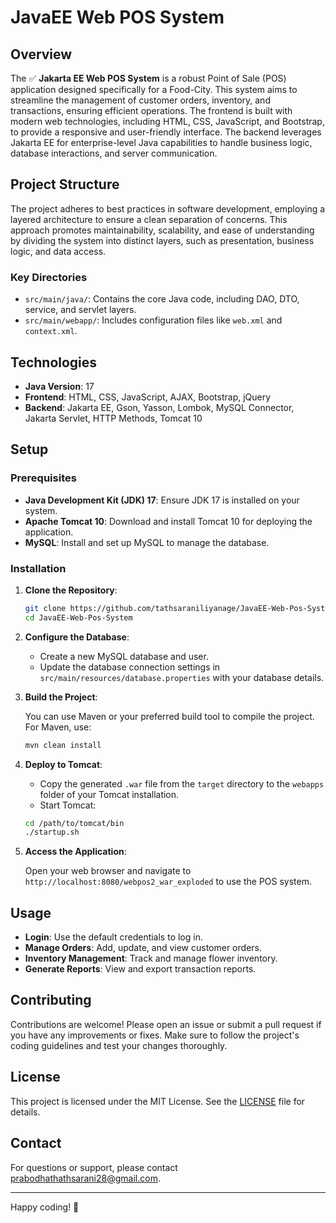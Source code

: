 # JavaEE Web POS System

## Overview

The ✅ **Jakarta EE Web POS System** is a robust Point of Sale (POS) application designed specifically for a Food-City. This system aims to streamline the management of customer orders, inventory, and transactions, ensuring efficient operations. The frontend is built with modern web technologies, including HTML, CSS, JavaScript, and Bootstrap, to provide a responsive and user-friendly interface. The backend leverages Jakarta EE for enterprise-level Java capabilities to handle business logic, database interactions, and server communication.

## Project Structure

The project adheres to best practices in software development, employing a layered architecture to ensure a clean separation of concerns. This approach promotes maintainability, scalability, and ease of understanding by dividing the system into distinct layers, such as presentation, business logic, and data access.

### Key Directories

- `src/main/java/`: Contains the core Java code, including DAO, DTO, service, and servlet layers.
- `src/main/webapp/`: Includes configuration files like `web.xml` and `context.xml`.

## Technologies

- **Java Version**: 17
- **Frontend**: HTML, CSS, JavaScript, AJAX, Bootstrap, jQuery
- **Backend**: Jakarta EE, Gson, Yasson, Lombok, MySQL Connector, Jakarta Servlet, HTTP Methods, Tomcat 10

## Setup

### Prerequisites

- **Java Development Kit (JDK) 17**: Ensure JDK 17 is installed on your system.
- **Apache Tomcat 10**: Download and install Tomcat 10 for deploying the application.
- **MySQL**: Install and set up MySQL to manage the database.

### Installation

1. **Clone the Repository**:

    ```bash
    git clone https://github.com/tathsaraniliyanage/JavaEE-Web-Pos-System.git
    cd JavaEE-Web-Pos-System
    ```

2. **Configure the Database**:

   - Create a new MySQL database and user.
   - Update the database connection settings in `src/main/resources/database.properties` with your database details.

3. **Build the Project**:

   You can use Maven or your preferred build tool to compile the project. For Maven, use:

    ```bash
    mvn clean install
    ```

4. **Deploy to Tomcat**:

   - Copy the generated `.war` file from the `target` directory to the `webapps` folder of your Tomcat installation.
   - Start Tomcat:

    ```bash
    cd /path/to/tomcat/bin
    ./startup.sh
    ```

5. **Access the Application**:

   Open your web browser and navigate to `http://localhost:8080/webpos2_war_exploded` to use the POS system.

## Usage

- **Login**: Use the default credentials to log in.
- **Manage Orders**: Add, update, and view customer orders.
- **Inventory Management**: Track and manage flower inventory.
- **Generate Reports**: View and export transaction reports.

## Contributing

Contributions are welcome! Please open an issue or submit a pull request if you have any improvements or fixes. Make sure to follow the project's coding guidelines and test your changes thoroughly.

## License

This project is licensed under the MIT License. See the [LICENSE](LICENSE) file for details.

## Contact

For questions or support, please contact [prabodhathathsarani28@gmail.com](mailto:prabodhathathsarani28@gmail.com).

---

Happy coding! 🚀


